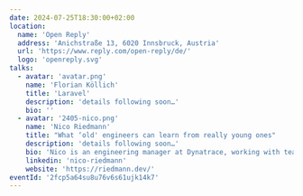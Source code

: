 ```yaml
---
date: 2024-07-25T18:30:00+02:00
location:
  name: 'Open Reply'
  address: 'Anichstraße 13, 6020 Innsbruck, Austria'
  url: 'https://www.reply.com/open-reply/de/'
  logo: 'openreply.svg'
talks:
  - avatar: 'avatar.png'
    name: 'Florian Köllich'
    title: 'Laravel'
    description: 'details following soon…'
    bio: ''
  - avatar: '2405-nico.png'
    name: 'Nico Riedmann'
    title: "What ‘old' engineers can learn from really young ones"
    description: 'details following soon…'
    bio: 'Nico is an engineering manager at Dynatrace, working with teams building the cloud and CI/CD foundations of an internal developer platform. With a background in robotics and devops, he’s passionate about all things automation and creating software that simplifies life. Nico co-organizes agile and leadership meetups and volunteers at robotics competitions for children.'
    linkedin: 'nico-riedmann'
    website: 'https://riedmann.dev/'
eventId: '2fcp5a64su8u76v6s61ujk14k7'
---
```

